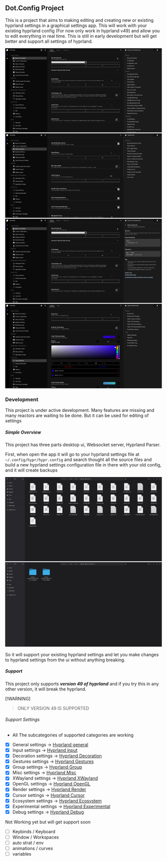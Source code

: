 ## Dot.Config Project

This is a project that aims to making editing and creating new or existing hyprland settings in a graphical settings app.
This will work with your existing hyprland config (For now only work in hyprland v49) and allow you to edit everything in real time.
This is still in early development but will get better and support all settings of hyprland.

![screen1.png](docs/screenshot/screen1.png)
![screen2.png](docs/screenshot/screen2.png)
![screen3.jpg](docs/screenshot/screen3.jpg)
![screen4.jpg](docs/screenshot/screen4.jpg)

### Development

This project is under active development. Many features are missing and many reactors are waiting to be done.
But it can be used for editing of settings

##### Simple Overview

This project has three parts desktop ui, Websocket server, Hyprland Parser.

First, when open the app it will go to your hyprland settings file at `~/.config/hypr/hypr.config` and search thought all the
source files and build a new hyprland settings configuration file in there with your old config, and it will create backups

![screen5.jpg](docs/screenshot/screen5.jpg)
![screen6.jpg](docs/screenshot/screen6.jpg)

So it will support your existing hyprland settings and let you make changes to hyprland settings from the ui without anything breaking.

##### Support

This project only supports ***version 49 of hyprland*** and if you try this in any other version, it will break the hyprland.

[!WARNING]   
> ONLY VERSION 49 IS SUPPORTED

###### Support Settings

* All The subcategories of supported categories are working

- [x] General settings -> [Hyprland general](https://wiki.hypr.land/Configuring/Variables/#general)
- [x] Input settings -> [Hyprland input](https://wiki.hypr.land/Configuring/Variables/#input)
- [x] Decoration settings -> [Hyprland Decoration](https://wiki.hypr.land/Configuring/Variables/#decoration)
- [x] Gestures settings -> [Hyprland Gestures](https://wiki.hypr.land/Configuring/Variables/#gestures)
- [x] Group settings -> [Hyprland Group](https://wiki.hypr.land/Configuring/Variables/#group)
- [x] Misc settings -> [Hyprland Misc](https://wiki.hypr.land/Configuring/Variables/#misc)
- [x] XWayland settings -> [Hyprland XWayland](https://wiki.hypr.land/Configuring/Variables/#general)
- [x] OpenGL settings -> [Hyprland OpenGL](https://wiki.hypr.land/Configuring/Variables/#opengl)
- [x] Render settings -> [Hyprland Render](https://wiki.hypr.land/Configuring/Variables/#render)
- [x] Cursor settings -> [Hyprland Cursor](https://wiki.hypr.land/Configuring/Variables/#cursor)
- [x] Ecosystem settings -> [Hyprland Ecosystem](https://wiki.hypr.land/Configuring/Variables/#ecosystem)
- [x] Experimental settings -> [Hyprland Experimental](https://wiki.hypr.land/Configuring/Variables/#experimental)
- [x] Debug settings -> [Hyprland Debug](https://wiki.hypr.land/Configuring/Variables/#debug)

Not Working yet but will get support soon

- [ ] Keybinds / Keyboard
- [ ] Window / Workspaces
- [ ] auto strat / env
- [ ] animations / curves
- [ ] variables
